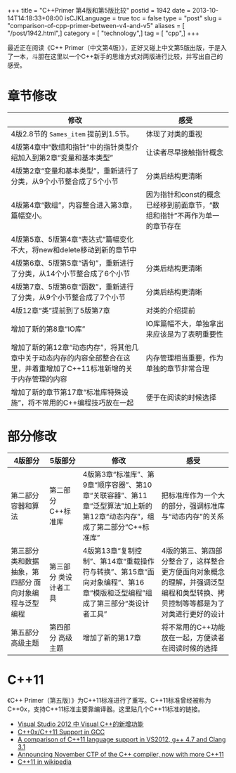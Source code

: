 +++
title = "C++Primer 第4版和第5版比较"
postid = 1942
date = 2013-10-14T14:18:33+08:00
isCJKLanguage = true
toc = false
type = "post"
slug = "comparison-of-cpp-primer-between-v4-and-v5"
aliases = [ "/post/1942.html",]
category = [ "technology",]
tag = [ "cpp",]
+++


最近正在阅读《C++ Primer（中文第4版）》，正好又碰上中文第5版出版，于是入了一本，斗胆在这里以一个C++新手的思维方式对两版进行比较，并写出自己的感受。<!--more-->

# 章节修改

|修改| 感受|
|----|-----|
|4版2.8节的 `Sames_item` 提前到1.5节。| 体现了对类的重视|
|4版第4章中“数组和指针”中的指针类型介绍加入到第2章“变量和基本类型” |让读者尽早接触指针概念|
|4版第2章“变量和基本类型”，重新进行了分类，从9个小节整合成了5个小节 |分类后结构更清晰|
|4版第4章“数组”，内容整合进入第3章，篇幅变小。 |因为指针和const的概念已经移到前面章节，“数组和指针”不再作为单一的章节存在|
|4版第5章、5版第4章“表达式”篇幅变化不大，将new和delete移动到新的章节中||
|4版第6章、5版第5章“语句”，重新进行了分类，从14个小节整合成了6个小节|分类后结构更清晰|
|4版第7章、5版第6章“函数”，重新进行了分类，从9个小节整合成了7个小节|分类后结构更清晰|
|4版12章“类”提前到了5版第7章|对类的介绍提前|
|增加了新的第8章“IO库” |IO库篇幅不大，单独拿出来应该是为了表明重要性|
|增加了新的第12章“动态内存”，将其他几章中关于动态内存的内容全部整合在这里，并着重增加了C++11标准新增的关于内存管理的内容|内存管理相当重要，作为单独的章节非常合理|
|增加了新的章节第17章“标准库特殊设施”，将不常用的C++编程技巧放在一起| 便于在阅读的时候选择|

# 部分修改

|4版部分|5版部分|修改|感受|
|-------|-------|----|----|
|第二部分 容器和算法|第二部分 C++标准库|4版第3章“标准库”、第9章“顺序容器”、第10章“关联容器”、第11章“泛型算法”加上新的第12章“动态内存”，组成了第二部分“C++标准库” |把标准库作为一个大的部分，强调标准库与“动态内存”的关系|
|第三部分 类和数据抽象，第四部分 面向对象编程与泛型编程 | 第三部分 类设计者工具 | 4版第13章“复制控制”、第14章“重载操作符与转换”、第15章“面向对象编程”、第16章“模版和泛型编程”组成了第三部分“类设计者工具” | 4版的第三、第四部分整合了，这样整合更方便面向对象概念的理解，并强调泛型编程和类型转换、拷贝控制等等都是为了对类进行更好的设计|
|第五部分 高级主题 | 第四部分 高级主题 | 增加了新的第17章 |将不常用的C++功能放在一起，方便读者在阅读时候的选择|

# C++11

《C++ Primer（第五版）》为C++11标准进行了重写。C++11标准曾经被称为C++0x，支持C++11标准主要靠编译器。这里贴几个C++11标准的链接。

-   [Visual Studio 2012 中 Visual C++的新增功能](http://msdn.microsoft.com/zh-cn/library/vstudio/hh409293.aspx)
-   [C++0x/C++11 Support in GCC](http://gcc.gnu.org/projects/cxx0x.html)
-   [A comparison of C++11 language support in VS2012, g++ 4.7 and Clang 3.1](http://cpprocks.com/a-comparison-of-c11-language-support-in-vs2012-g-4-7-and-clang-3-1/)
-   [Announcing November CTP of the C++ compiler, now with more C++11](http://blogs.msdn.com/b/vcblog/archive/2012/11/02/visual-c-c-11-and-the-future-of-c.aspx)
-   [C++11 in wikipedia](http://zh.wikipedia.org/zh-cn/C%2B%2B0x)
